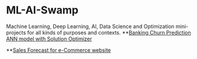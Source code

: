 # ML-AI-Swamp
Machine Learning, Deep Learning, AI, Data Science and Optimization mini-projects for all kinds of purposes and contexts. 
**[Banking Churn Prediction ANN model with Solution Optimizer](https://github.com/lpsantao/ML-AI-Swamp/tree/main/Bank-Churn-Prediction)


**[Sales Forecast for e-Commerce website](https://github.com/lpsantao/ML-AI-Swamp/tree/main/E-Commerce-Sales-Forecast)
